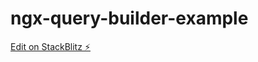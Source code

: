 # ngx-query-builder-example

[Edit on StackBlitz ⚡️](https://stackblitz.com/edit/angular2-querybuilder-example-r2skeq)